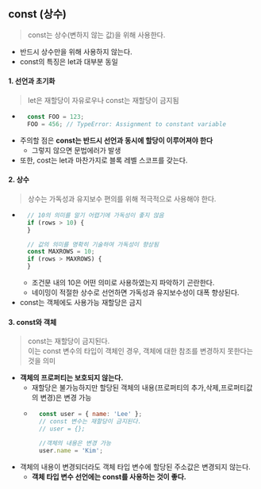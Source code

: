 ## const (상수)
>const는 상수(변하지 않는 값)을 위해 사용한다.
- 반드시 상수만을 위해 사용하지 않는다.
- const의 특징은 let과 대부분 동일
#### 1. 선언과 초기화
> let은 재할당이 자유로우나 const는 재할당이 금지됨
- ```javascript
    const FOO = 123;
    FOO = 456; // TypeError: Assignment to constant variable
  ```
- 주의할 점은 **const는 반드시 선언과 동시에 할당이 이루어져야 한다**
    - 그렇지 않으면 문법에러가 발생
- 또한, cost는 let과 마찬가지로 블록 레벨 스코프를 갖는다.
#### 2. 상수
>상수는 가독성과 유지보수 편의를 위해 적극적으로 사용해야 한다.
- ```javascript
    // 10의 의미를 알기 어렵기에 가독성이 좋지 않음
    if (rows > 10) {
    }

    // 값의 의미를 명확히 기술하여 가독성이 향상됨
    const MAXROWS = 10;
    if (rows > MAXROWS) {
    }
  ```
    - 조건문 내의 10은 어떤 의미로 사용하였는지 파악하기 곤란한다.
    - 네이밍이 적절한 상수로 선언하면 가독성과 유지보수성이 대폭 향상된다.
- const는 객체에도 사용가능 재할당은 금지
#### 3. const와 객체
> const는 재할당이 금지된다. <br>이는 const 변수의 타입이 객체인 경우, 객체에 대한 참조를 변경하지 못한다는 것을 의미
- **객체의 프로퍼티는 보호되지 않는다.**
    - 재할당은 불가능하지만 할당된 객체의 내용(프로퍼티의 추가,삭제,프로퍼티값의 변경)은 변경 가능
    - ```javascript
        const user = { name: 'Lee' };
        // const 변수는 재할당이 금지된다.
        // user = {};

        //객체의 내용은 변경 가능
        user.name = 'Kim';
      ```
- 객체의 내용이 변경되더라도 객체 타입 변수에 할당된 주소값은 변경되지 않는다.
    - **객체 타입 변수 선언에는 const를 사용하는 것이 좋다.**


